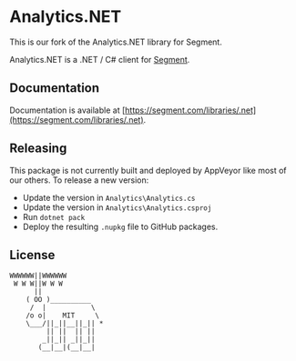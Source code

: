 ﻿Analytics.NET
=============

This is our fork of the Analytics.NET library for Segment.

Analytics.NET is a .NET / C# client for [Segment](https://segment.com).

## Documentation

Documentation is available at [https://segment.com/libraries/.net](https://segment.com/libraries/.net).

## Releasing

This package is not currently built and deployed by AppVeyor like most of our others. To release a new version:

- Update the version in `Analytics\Analytics.cs`
- Update the version in `Analytics\Analytics.csproj`
- Run `dotnet pack`
- Deploy the resulting `.nupkg` file to GitHub packages.

## License

```
WWWWWW||WWWWWW
 W W W||W W W
      ||
    ( OO )__________
     /  |           \
    /o o|    MIT     \
    \___/||_||__||_|| *
         || ||  || ||
        _||_|| _||_||
       (__|__|(__|__|
```

